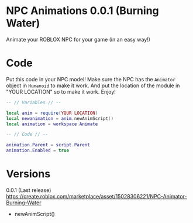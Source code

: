 # NPC Animations 0.0.1 (Burning Water)
Animate your ROBLOX NPC for your game (in an easy way!)
# Code
Put this code in your NPC model! Make sure the NPC has the `Animator` object in `Humanoid` to make it work.
And put the location of the module in "YOUR LOCATION" so to make it work. Enjoy!
```lua
-- // Variables // --

local anim = require(YOUR LOCATION)
local newanimation = anim.newAnimScript()
local animation = workspace.Animate

-- // Code // --

animation.Parent = script.Parent
animation.Enabled = true
```
# Versions
0.0.1 (Last release)
https://create.roblox.com/marketplace/asset/15028306221/NPC-Animator-Burning-Water
- newAnimScript()
